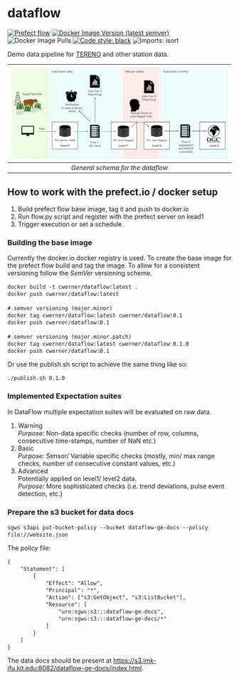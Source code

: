 # dataflow

[![Prefect flow](https://img.shields.io/badge/etl-%20prefect-blue)](https://github.com/prefectHQ/prefect)
[![Docker Image Version (latest semver)](https://img.shields.io/docker/v/cwerner/dataflow?color=blue&sort=semver)](https://hub.docker.com/repository/docker/cwerner/dataflow)
![Docker Image Pulls](https://img.shields.io/docker/pulls/cwerner/dataflow)
[![Code style: black](https://img.shields.io/badge/code%20style-black-000000.svg)](https://github.com/psf/black)
![Imports: isort](https://img.shields.io/badge/imports-isort-orange)

Demo data pipeline for [TERENO](https://www.tereno.net) and other station data.

| ![dataflow](assets/dataflow.png) | 
|:--:| 
| *General schema for the dataflow* |

## How to work with the prefect.io / docker setup

1. Build prefect flow base image, tag it and push to docker.io
2. Run flow.py script and register with the prefect server on kead1
3. Trigger execution or set a schedule

### Building the base image

Currently the docker.io docker registry is used. To create the base image for the prefect flow build and tag the image. To allow for a consistent versioning follow the *SemVer* versioning scheme.

```
docker build -t cwerner/dataflow:latest .
docker push cwerner/dataflow:latest

# semver versioning (major.minor)
docker tag cwerner/dataflow:latest cwerner/dataflow:0.1
docker push cwerner/dataflow:0.1

# semver versioning (major.minor.patch)
docker tag cwerner/dataflow:latest cwerner/dataflow 0.1.0
docker push cwerner/dataflow:0.1
```

Or use the publish.sh script to achieve the same thing like so:
```
./publish.sh 0.1.0
```

### Implemented Expectation suites

In DataFlow multiple expectation suites will be evaluated on raw data.

1. Warning  
*Purpose:* Non-data specific checks (number of row, columns, consecutive time-stamps, number of NaN etc.)
2. Basic  
*Purpose:* Sensor/ Variable specific checks (mostly, min/ max range checks, number of consecutive constant values, etc.)
3. Advanced   
Potentially applied on level1/ level2 data.  
*Purpose:* More sophisticated checks (i.e. trend deviations, pulse event detection, etc.)


### Prepare the s3 bucket for data docs

```
sgws s3api put-bucket-policy --bucket dataflow-ge-docs --policy file://website.json
```

The policy file:

```
{   
    "Statement": [     
        {       
            "Effect": "Allow",
            "Principal": "*",       
            "Action": ["s3:GetObject", "s3:ListBucket"],
            "Resource": [
                "urn:sgws:s3:::dataflow-ge-docs",         
                "urn:sgws:s3:::dataflow-ge-docs/*"       
            ]     
        }   
    ] 
}
```

The data docs should be present at https://s3.imk-ifu.kit.edu:8082/dataflow-ge-docs/index.html.

